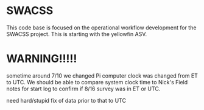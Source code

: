 # SWACSS
This code base is focused on the operational workflow development for the SWACSS project. This is starting with the yellowfin ASV. 




# WARNING!!!!!
sometime around 7/10 we changed Pi computer clock was changed from ET to UTC.  We should be able to compare system clock time to Nick's Field notes for start log to confirm if 8/16 survey was in ET or UTC.  



need hard/stupid fix of data prior to that to UTC